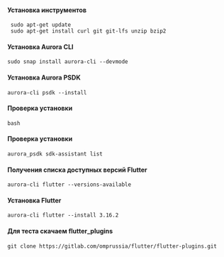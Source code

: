 #### Установка инструментов
```shell
 sudo apt-get update
 sudo apt-get install curl git git-lfs unzip bzip2
```

#### Установка Aurora CLI
```shell
sudo snap install aurora-cli --devmode
```

#### Установка Aurora PSDK
```shell
aurora-cli psdk --install
```
#### Проверка установки
```shell
bash  
```
#### Проверка установки
```shell
aurora_psdk sdk-assistant list
```

#### Получения списка доступных версий Flutter
```shell
aurora-cli flutter --versions-available
```

#### Установка Flutter
```shell
aurora-cli flutter --install 3.16.2
```

#### Для теста скачаем flutter_plugins
```shell
git clone https://gitlab.com/omprussia/flutter/flutter-plugins.git
```